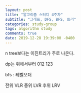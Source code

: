 ```yaml
---
layout: post
title: "알고리즘 스터디 4주차"
subtitle: "그래프, DFS, BFS, 트리"
categories: study-group
tags: algorithm study  
comments: true
date: 2019-12-28 19:39:00 -0400
---
```




n tree보다는
이진트리가 주로 나온다.

dp는 위에서부터
012 123


bfs : 레벨오더

전위 VLR
중위 LVR
후위 LRV
